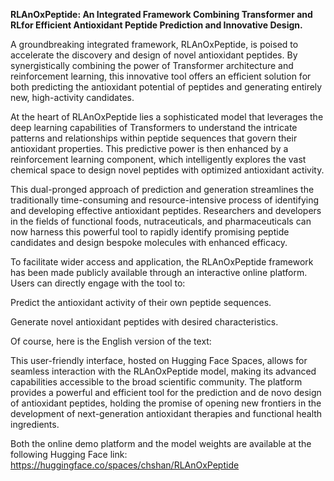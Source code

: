 **RLAnOxPeptide: An Integrated Framework Combining Transformer and RLfor Efficient Antioxidant Peptide Prediction and Innovative Design.**

A groundbreaking integrated framework, RLAnOxPeptide, is poised to accelerate the discovery and design of novel antioxidant peptides. By synergistically combining the power of Transformer architecture and reinforcement learning, this innovative tool offers an efficient solution for both predicting the antioxidant potential of peptides and generating entirely new, high-activity candidates.

At the heart of RLAnOxPeptide lies a sophisticated model that leverages the deep learning capabilities of Transformers to understand the intricate patterns and relationships within peptide sequences that govern their antioxidant properties. This predictive power is then enhanced by a reinforcement learning component, which intelligently explores the vast chemical space to design novel peptides with optimized antioxidant activity.

This dual-pronged approach of prediction and generation streamlines the traditionally time-consuming and resource-intensive process of identifying and developing effective antioxidant peptides. Researchers and developers in the fields of functional foods, nutraceuticals, and pharmaceuticals can now harness this powerful tool to rapidly identify promising peptide candidates and design bespoke molecules with enhanced efficacy.

To facilitate wider access and application, the RLAnOxPeptide framework has been made publicly available through an interactive online platform. Users can directly engage with the tool to:

Predict the antioxidant activity of their own peptide sequences.

Generate novel antioxidant peptides with desired characteristics.

Of course, here is the English version of the text:

This user-friendly interface, hosted on Hugging Face Spaces, allows for seamless interaction with the RLAnOxPeptide model, making its advanced capabilities accessible to the broad scientific community. The platform provides a powerful and efficient tool for the prediction and de novo design of antioxidant peptides, holding the promise of opening new frontiers in the development of next-generation antioxidant therapies and functional health ingredients.

Both the online demo platform and the model weights are available at the following Hugging Face link:
https://huggingface.co/spaces/chshan/RLAnOxPeptide

